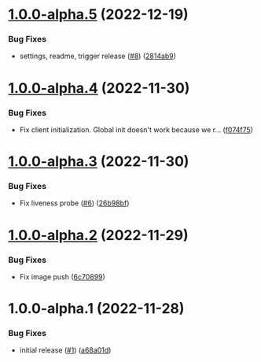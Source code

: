 # [1.0.0-alpha.5](https://github.com/catalystsquad/chart-go-notifications/compare/v1.0.0-alpha.4...v1.0.0-alpha.5) (2022-12-19)


### Bug Fixes

* settings, readme, trigger release ([#8](https://github.com/catalystsquad/chart-go-notifications/issues/8)) ([2814ab9](https://github.com/catalystsquad/chart-go-notifications/commit/2814ab9b29cb303a62e39cc4e6a9009def1eb172))

# [1.0.0-alpha.4](https://github.com/catalystsquad/chart-go-notifications/compare/v1.0.0-alpha.3...v1.0.0-alpha.4) (2022-11-30)


### Bug Fixes

* Fix client initialization. Global init doesn't work because we r… ([f074f75](https://github.com/catalystsquad/chart-go-notifications/commit/f074f75102d3ca901d48bd5554e922c1e066d596))

# [1.0.0-alpha.3](https://github.com/catalystsquad/chart-go-notifications/compare/v1.0.0-alpha.2...v1.0.0-alpha.3) (2022-11-30)


### Bug Fixes

* Fix liveness probe ([#6](https://github.com/catalystsquad/chart-go-notifications/issues/6)) ([26b98bf](https://github.com/catalystsquad/chart-go-notifications/commit/26b98bf33738d3cd73fa225a980abc73279d87ff))

# [1.0.0-alpha.2](https://github.com/catalystsquad/chart-go-notifications/compare/v1.0.0-alpha.1...v1.0.0-alpha.2) (2022-11-29)


### Bug Fixes

* Fix image push ([6c70899](https://github.com/catalystsquad/chart-go-notifications/commit/6c7089947ca832948e86f38e7eeed6489e57c670))

# 1.0.0-alpha.1 (2022-11-28)


### Bug Fixes

* initial release ([#1](https://github.com/catalystsquad/chart-go-notifications/issues/1)) ([a68a01d](https://github.com/catalystsquad/chart-go-notifications/commit/a68a01d73521e6865cda88137f316c244a2e5b62))

